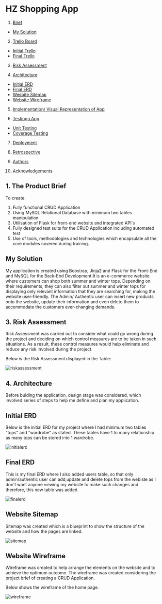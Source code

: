 # HZ Shopping App
1. [Brief](#brief)
  + [My Solution](#solution)
2. [Trello Board](#trello)
  + [Initial Trello](#initialtrello)
  + [Final Trello](#finaltrello)
3. [Risk Assessment](#riskassessment)

4. [Architecture](#architecture)
  + [Initial ERD](#initialERD)
  + [Final ERD](#finalERD)
  + [Wesbite Sitemap](#sitemap)
  + [Website Wireframe](#wireframe)
  
5. [Implementation/ Visual Representation of App](#implementation)
  
6. [Testingn App](#testing)
  + [Unit Testing](#unittesting)
  + [Coverage Testing](#coveragetesting)
  
7. [Deployment](#deployment)

8. [Retrospective](#retrospective)

9. [Authors](#authors)

10. [Acknowledgements](#acknowledgements)


<a name ="brief"></a>
## 1. The Product Brief
To create:
  1. Fully functional CRUD Application
  2. Using MySQL Relational Database with minimum two tables manipulation
  3. Utilisation of Flask for front-end website and integrated API's
  4. Fully designed test suits for the CRUD Application including automated test
  5. Use of tools, methodologies and technologies which encapsulate all the core modules covered during training.

<a name ="solution"></a>
## My Solution
My application is created using Boostrap, Jinja2 and Flask for the Front-End and MySQL for the Back-End Development.It is an e-commerce website where customers can shop both summer and winter tops. Depending on their requirements, they can also filter out summer and winter tops for displaying only relevant information that they are searching for, making the website user-friendly. The Admin/ Authentic user can insert new products onto the website, update their information and even delete them to accommodate the customers ever-changing demands.  

<a name ="riskassessment"></a>
## 3. Risk Assessment
Risk Assessment was carried out to consider what could go wrong during the project and deciding on which control measures are to be taken in such situations. As a result, these control measures would help eliminate and reduce any risk involved during the project.

Below is the Risk Assessment displayed in the Table:

[riskassessment]: https://i.imgur.com/gZHWDUb.png

![riskassessment][riskassessment]


<a name ="architecture"></a>
## 4. Architecture
Before bulding the application, design stage was considered, which involved series of steps to help me define and plan my application. 



<a name ="initialerd"></a>
## Initial ERD
Below is the initial ERD for my project where I had minimum two tables "tops" and "wardrobe" as stated. These tables have 1 to many relationship as many tops can be stored into 1 wardrobe. 

[initialerd]: https://i.imgur.com/0j3LK7H.png

![initialerd][initialerd]



<a name ="finalerd"></a>
## Final ERD

This is my final ERD where I also added users table, so that only admin/authentic user can add,update and delete tops from the webiste as I don't want anyone viewing my website to make such changes and therefore, this new table was added.


[finalerd]: https://i.imgur.com/sTSWUu4.png

![finalerd][finalerd]

<a name ="sitemap"></a>
## Website Sitemap
Sitemap was created which is a blueprint to show the structure of the website and how the pages are linked. 

[sitemap]: https://i.imgur.com/FurcoTH.png

![sitemap][sitemap]

<a name ="wireframe"></a>
## Website Wireframe
Wireframe was created to help arrange the elements on the website and to achieve the optimum outcome. The wireframe was created considering the project brief of creating a CRUD Application.

Below shows the wireframe of the home page.

[wireframe]: https://i.imgur.com/sYj0bJj.png

![wireframe][wireframe]



